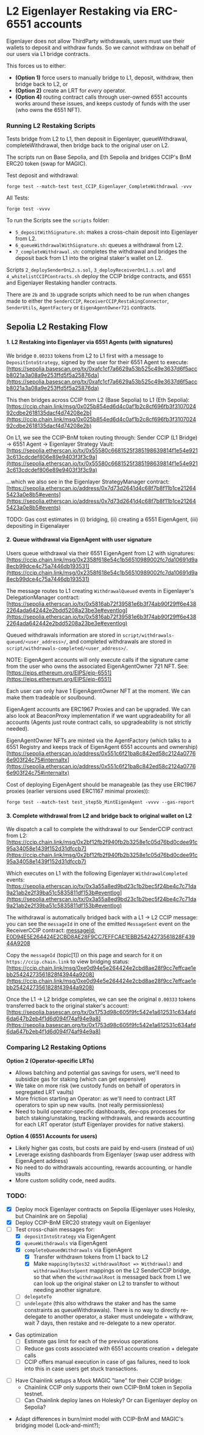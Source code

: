 # L2 Eigenlayer Restaking via ERC-6551 accounts




Eigenlayer does not allow ThirdParty withdrawals, users must use their wallets to deposit and withdraw funds. So we cannot withdraw on behalf of our users via L1 bridge contracts.

This forces us to either:
- **(Option 1)** force users to manually bridge to L1, deposit, withdraw, then bridge back to L2, or
- **(Option 2)** create an LRT for *every* operator.
- **(Option 4)** routing contract calls through user-owned 6551 accounts works around these issues, and keeps custody of funds with the user (who owns the 6551 NFT).



### Running L2 Restaking Scripts

Tests bridge from L2 to L1, then deposit in Eigenlayer, queueWithdrawal, completeWithdrawal, then bridge back to the original user on L2.

The scripts run on Base Sepolia, and Eth Sepolia and bridges CCIP's BnM ERC20 token (swap for MAGIC).

Test deposit and withdrawal:
```
forge test --match-test test_CCIP_Eigenlayer_CompleteWithdrawal -vvv
```
All Tests:
```
forge test -vvvv
```


To run the Scripts see the `scripts` folder:
- `5_depositWithSignature.sh`: makes a cross-chain deposit into Eigenlayer from L2.
- `6_queueWithdrawalWithSignature.sh`: queues a withdrawal from L2.
- `7_completeWithdrawal.sh`: completes the withdrawal and bridges the deposit back from L1 into the original staker's wallet on L2.

Scripts `2_deploySenderOnL2.s.sol`, `3_deployReceiverOnL1.s.sol` and `4_whitelistCCIPContracts.sh` deploy the CCIP bridge contracts, and 6551 and Eigenlayer Restaking handler contracts.

There are `2b` and `3b` upgrade scripts which need to be run when changes made to either the `SenderCCIP`, `ReceiverCCIP`,`RestakingConnector`, `SenderUtils`, `AgentFactory` or `EigenAgentOwner721` contracts.





## Sepolia L2 Restaking Flow

#### 1.  L2 Restaking into Eigenlayer via 6551 Agents (with signatures)

We bridge `0.00333` tokens from L2 to L1 first with a message to `DepositIntoStrategy`, signed by the user for their 6551 Agent to execute:
[https://sepolia.basescan.org/tx/0xafc1cf7a6629a53b525c49e3637d6f5accb8021a3a08a9e253ffd5f5a25876da](https://sepolia.basescan.org/tx/0xafc1cf7a6629a53b525c49e3637d6f5accb8021a3a08a9e253ffd5f5a25876da)

This then bridges across CCIP from L2 (Base Sepolia) to L1 (Eth Sepolia):
[https://ccip.chain.link/msg/0x025b854ed6d4c0af1b2c8cf696fb3f310702492cdbe2618135dacf4d74208e2b](https://ccip.chain.link/msg/0x025b854ed6d4c0af1b2c8cf696fb3f310702492cdbe2618135dacf4d74208e2b)

On L1, we see the CCIP-BnM token routing through: Sender CCIP (L1 Bridge) -> 6551 Agent -> Eigenlayer Strategy Vault:
[https://sepolia.etherscan.io/tx/0x55580c6681525f385198639814f1e54e9213c613cdcdef806e89e9403f3f3c9a](https://sepolia.etherscan.io/tx/0x55580c6681525f385198639814f1e54e9213c613cdcdef806e89e9403f3f3c9a)

...which we also see in the Eigenlayer StrategyManager contract: [https://sepolia.etherscan.io/address/0x7d73d2641d4c68f7b8f11b1ce212645423a0e8b5#events](https://sepolia.etherscan.io/address/0x7d73d2641d4c68f7b8f11b1ce212645423a0e8b5#events)


TODO: Gas cost estimates in (i) bridging, (ii) creating a 6551 EigenAgent, (iii) depositing in Eigenalayer


#### 2. Queue withdrawal via EigenAgent with user signature

Users queue withdrawal via their 6551 EigenAgent from L2 with signatures:
[https://ccip.chain.link/msg/0x2358f618e54c1b56510989002fc7da10691d9a8ecb99dce4c75a7446db193531](https://ccip.chain.link/msg/0x2358f618e54c1b56510989002fc7da10691d9a8ecb99dce4c75a7446db193531)


The message routes to L1 creating `WithdrawalQueued` events in Eigenlayer's DelegationManager contract:
[https://sepolia.etherscan.io/tx/0x5816ab72f39581e6b3f74ab90f29ff6e4382264ada642442e2bdd5208a23be3e#eventlog](https://sepolia.etherscan.io/tx/0x5816ab72f39581e6b3f74ab90f29ff6e4382264ada642442e2bdd5208a23be3e#eventlog)


Queued withdrawals information are stored in `script/withdrawals-queued/<user_address>/`, and completed withdrawals are stored in `script/withdrawals-completed/<user_address>/`.


NOTE:
EigenAgent accounts will only execute calls if the signature came from the user who owns the associated EigenAgentOwner 721 NFT.
See: [https://eips.ethereum.org/EIPS/eip-6551](https://eips.ethereum.org/EIPS/eip-6551)

Each user can only have 1 EigenAgentOwner NFT at the moment. We can make them tradeable or soulbound.

EigenAgent accounts are ERC1967 Proxies and can be upgraded. We can also look at BeaconProxy implementation if we want upgradeability for all accounts (Agents just route contract calls, so upgradeability is not strictly needed).

EigenAgentOwner NFTs are minted via the AgentFactory (which talks to a 6551 Registry and keeps track of EigenAgent 6551 accounts and ownership)
[https://sepolia.etherscan.io/address/0x551c6f21ba8c842ed58c2124a07766e903f24c75#internaltx](https://sepolia.etherscan.io/address/0x551c6f21ba8c842ed58c2124a07766e903f24c75#internaltx)

Cost of deploying EigenAgent should be manageable (as they use ERC1967 proxies (earlier versions used ERC1167 minimal proxies)):
```
forge test --match-test test_step5b_MintEigenAgent -vvvv --gas-report
```


#### 3. Complete withdrawal from L2 and bridge back to original wallet on L2

We dispatch a call to complete the withdrawal to our SenderCCIP contract from L2:
[https://ccip.chain.link/msg/0x2bf12fb2f940fb2b3258e1c05d76bd0cdee91c95a34058e1439f152d31dfccb7](https://ccip.chain.link/msg/0x2bf12fb2f940fb2b3258e1c05d76bd0cdee91c95a34058e1439f152d31dfccb7)

Which executes on L1 with the following Eigenlayer `WithdrawalCompleted` events:
[https://sepolia.etherscan.io/tx/0x3a55a8ed9bd23c1b2bec5f24be4c7c71da9a21ab2e2f39ba51c5835811df153b#eventlog](https://sepolia.etherscan.io/tx/0x3a55a8ed9bd23c1b2bec5f24be4c7c71da9a21ab2e2f39ba51c5835811df153b#eventlog)


The withdrawal is automatically bridged back with a L1 -> L2 CCIP message: you can see the `messageId` in one of the emitted `MessageSent` event on the ReceiverCCIP contract:
[messageId: E0D94E5E264424E2CBD8AE28F9CC7EFFCAE1EBB25424273561828F43944A9208](https://sepolia.etherscan.io/tx/0x3a55a8ed9bd23c1b2bec5f24be4c7c71da9a21ab2e2f39ba51c5835811df153b#eventlog#144)

Copy the `messageId` (topic[1]) on this page and search for it on `https://ccip.chain.link` to view  bridging status:
[https://ccip.chain.link/msg/0xe0d94e5e264424e2cbd8ae28f9cc7effcae1ebb25424273561828f43944a9208](https://ccip.chain.link/msg/0xe0d94e5e264424e2cbd8ae28f9cc7effcae1ebb25424273561828f43944a9208)

Once the L1 -> L2 bridge completes, we can see the original `0.00333` tokens transferred back to the original staker's account:
[https://sepolia.basescan.org/tx/0x1753d98c605f9fc542e1a612531c634afd6da647b2eb4f1d6d094f74af94e9a8](https://sepolia.basescan.org/tx/0x1753d98c605f9fc542e1a612531c634afd6da647b2eb4f1d6d094f74af94e9a8)



### Comparing L2 Restaking Options

**Option 2 (Operator-specific LRTs)**
- Allows batching and potential gas savings for users, we'll need to subsidize gas for staking (which can get expensive)
- We take on more risk (we custody funds on behalf of operators in segregated LRT vaults)
- More friction starting an Operator: as we'll need to contract LRT operators to spin up new vaults. (not really permissionless)
- Need to build operator-specific dashboards, dev-ops processes for batch staking/unstaking, tracking withdrawals, and rewards accounting for each LRT operator (stuff Eigenlayer provides for native stakers).

**Option 4 (6551 Accounts for users)**
- Likely higher gas costs, but costs are paid by end-users (instead of us)
- Leverage existing dashboards from Eigenlayer (swap user address with EigenAgent address)
- No need to do withdrawals accounting, rewards accounting, or handle vaults
- More custom solidity code, need audits.



### TODO:
- [x] Deploy mock Eigenlayer contracts on Sepolia (Eigenlayer uses Holesky, but Chainlink are on Sepolia)
- [x] Deploy CCIP-BnM ERC20 strategy vault on Eigenlayer
- [ ] Test cross-chain messages for:
    - [x] `depositIntoStrategy` via EigenAgent
    - [x] `queueWithdrawals` via EigenAgent
    - [x] `completeQueuedWithdrawals` via EigenAgent
        - [x] Transfer withdrawn tokens from L1 back to L2
        - [x] Make `mapping(bytes32 withdrawalRoot => Withdrawal)` and `withdrawalRootsSpent` mappings on the L2 SenderCCIP bridge, so that when the `withdrawalRoot` is messaged back from L1 we can look up the original staker on L2 to transfer to without needing another signature.
    - [ ] `delegateTo`
    - [ ] `undelegate` (this also withdraws the staker and has the same constraints as queueWithdrawals). There is no way to directly re-delegate to another operator, a staker must undelegate + withdraw, wait 7 days, then restake and re-delegate to a new operator.

- Gas optimization
    - [ ] Estimate gas limit for each of the previous operations
    - [ ] Reduce gas costs associated with 6551 accounts creation + delegate calls
    - [ ] CCIP offers manual execution in case of gas failures, need to look into this in case users get stuck transactions.

- [ ] Have Chainlink setups a Mock MAGIC "lane" for their CCIP bridge:
    - Chainlink CCIP only supports their own CCIP-BnM token in Sepolia testnet.
    - [ ] Can Chainlink deploy lanes on Holesky? Or can Eigenlayer deploy on Sepolia?

- Adapt differences in burn/mint model with CCIP-BnM and MAGIC's bridging model (Lock-and-mint?);
